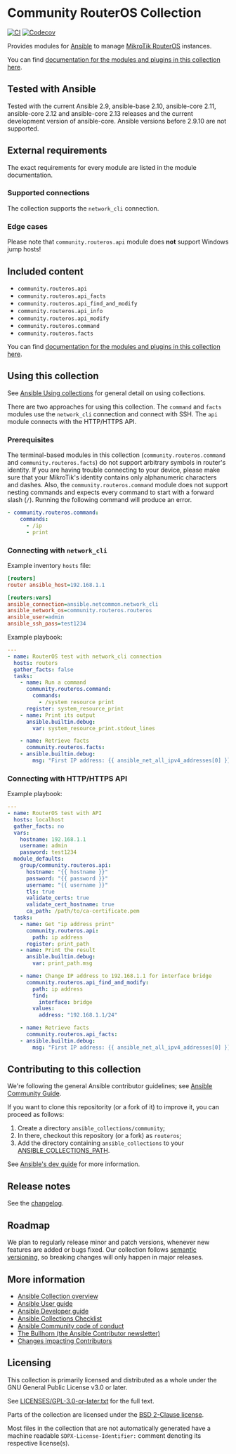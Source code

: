 <!--
Copyright (c) Ansible Project
GNU General Public License v3.0+ (see LICENSES/GPL-3.0-or-later.txt or https://www.gnu.org/licenses/gpl-3.0.txt)
SPDX-License-Identifier: GPL-3.0-or-later
-->

# Community RouterOS Collection
[![CI](https://github.com/ansible-collections/community.routeros/workflows/CI/badge.svg?event=push)](https://github.com/ansible-collections/community.routeros/actions) [![Codecov](https://img.shields.io/codecov/c/github/ansible-collections/community.routeros)](https://codecov.io/gh/ansible-collections/community.routeros)

Provides modules for [Ansible](https://www.ansible.com/community) to manage [MikroTik RouterOS](http://www.mikrotik-routeros.net/routeros.aspx) instances.

You can find [documentation for the modules and plugins in this collection here](https://docs.ansible.com/ansible/devel/collections/community/routeros/).

## Tested with Ansible

Tested with the current Ansible 2.9, ansible-base 2.10, ansible-core 2.11, ansible-core 2.12 and ansible-core 2.13 releases and the current development version of ansible-core. Ansible versions before 2.9.10 are not supported.

## External requirements

The exact requirements for every module are listed in the module documentation. 

### Supported connections

The collection supports the `network_cli` connection.

### Edge cases

Please note that `community.routeros.api` module does **not** support Windows jump hosts!

## Included content

- `community.routeros.api`
- `community.routeros.api_facts`
- `community.routeros.api_find_and_modify`
- `community.routeros.api_info`
- `community.routeros.api_modify`
- `community.routeros.command`
- `community.routeros.facts`

You can find [documentation for the modules and plugins in this collection here](https://docs.ansible.com/ansible/devel/collections/community/routeros/).

## Using this collection

See [Ansible Using collections](https://docs.ansible.com/ansible/latest/user_guide/collections_using.html) for general detail on using collections.

There are two approaches for using this collection. The `command` and `facts` modules use the `network_cli` connection and connect with SSH. The `api` module connects with the HTTP/HTTPS API.

### Prerequisites

The terminal-based modules in this collection (`community.routeros.command` and `community.routeros.facts`) do not support arbitrary symbols in router's identity. If you are having trouble connecting to your device, please make sure that your MikroTik's identity contains only alphanumeric characters and dashes. Also, the `community.routeros.command` module does not support nesting commands and expects every command to start with a forward slash (`/`). Running the following command will produce an error.

```yaml
- community.routeros.command:
    commands:
      - /ip
      - print
```

### Connecting with `network_cli`

Example inventory `hosts` file:

```.ini
[routers]
router ansible_host=192.168.1.1

[routers:vars]
ansible_connection=ansible.netcommon.network_cli
ansible_network_os=community.routeros.routeros
ansible_user=admin
ansible_ssh_pass=test1234
```

Example playbook:

```.yaml
---
- name: RouterOS test with network_cli connection
  hosts: routers
  gather_facts: false
  tasks:
    - name: Run a command
      community.routeros.command:
        commands:
          - /system resource print
      register: system_resource_print
    - name: Print its output
      ansible.builtin.debug:
        var: system_resource_print.stdout_lines

    - name: Retrieve facts
      community.routeros.facts:
    - ansible.builtin.debug:
        msg: "First IP address: {{ ansible_net_all_ipv4_addresses[0] }}"
```

### Connecting with HTTP/HTTPS API

Example playbook:

```.yaml
---
- name: RouterOS test with API
  hosts: localhost
  gather_facts: no
  vars:
    hostname: 192.168.1.1
    username: admin
    password: test1234
  module_defaults:
    group/community.routeros.api:
      hostname: "{{ hostname }}"
      password: "{{ password }}"
      username: "{{ username }}"
      tls: true
      validate_certs: true
      validate_cert_hostname: true
      ca_path: /path/to/ca-certificate.pem
  tasks:
    - name: Get "ip address print"
      community.routeros.api:
        path: ip address
      register: print_path
    - name: Print the result
      ansible.builtin.debug:
        var: print_path.msg

    - name: Change IP address to 192.168.1.1 for interface bridge
      community.routeros.api_find_and_modify:
        path: ip address
        find:
          interface: bridge
        values:
          address: "192.168.1.1/24"

    - name: Retrieve facts
      community.routeros.api_facts:
    - ansible.builtin.debug:
        msg: "First IP address: {{ ansible_net_all_ipv4_addresses[0] }}"
```

## Contributing to this collection

We're following the general Ansible contributor guidelines; see [Ansible Community Guide](https://docs.ansible.com/ansible/latest/community/index.html).

If you want to clone this repositority (or a fork of it) to improve it, you can proceed as follows:
1. Create a directory `ansible_collections/community`;
2. In there, checkout this repository (or a fork) as `routeros`;
3. Add the directory containing `ansible_collections` to your [ANSIBLE_COLLECTIONS_PATH](https://docs.ansible.com/ansible/latest/reference_appendices/config.html#collections-paths).

See [Ansible's dev guide](https://docs.ansible.com/ansible/devel/dev_guide/developing_collections.html#contributing-to-collections) for more information.

## Release notes

See the [changelog](https://github.com/ansible-collections/community.routeros/blob/main/CHANGELOG.rst).

## Roadmap

We plan to regularly release minor and patch versions, whenever new features are added or bugs fixed. Our collection follows [semantic versioning](https://semver.org/), so breaking changes will only happen in major releases.

## More information

- [Ansible Collection overview](https://github.com/ansible-collections/overview)
- [Ansible User guide](https://docs.ansible.com/ansible/latest/user_guide/index.html)
- [Ansible Developer guide](https://docs.ansible.com/ansible/latest/dev_guide/index.html)
- [Ansible Collections Checklist](https://github.com/ansible-collections/overview/blob/master/collection_requirements.rst)
- [Ansible Community code of conduct](https://docs.ansible.com/ansible/latest/community/code_of_conduct.html)
- [The Bullhorn (the Ansible Contributor newsletter)](https://us19.campaign-archive.com/home/?u=56d874e027110e35dea0e03c1&id=d6635f5420)
- [Changes impacting Contributors](https://github.com/ansible-collections/overview/issues/45)

## Licensing

This collection is primarily licensed and distributed as a whole under the GNU General Public License v3.0 or later.

See [LICENSES/GPL-3.0-or-later.txt](https://github.com/ansible-collections/community.routeros/blob/main/COPYING) for the full text.

Parts of the collection are licensed under the [BSD 2-Clause license](https://github.com/ansible-collections/community.routeros/blob/main/LICENSES/BSD-2-Clause.txt).

Most files in the collection that are not automatically generated have a machine readable `SDPX-License-Identifier:` comment denoting its respective license(s).
